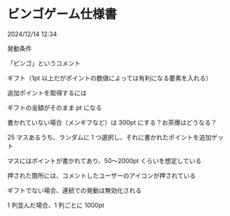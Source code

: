 # ビンゴゲーム仕様書

2024/12/14 12:34

発動条件

「ビンゴ」というコメント

ギフト（1pt 以上だがポイントの数値によっては有利になる要素を入れる）

追加ポイントを取得するには

ギフトの金額がそのまま pt になる

書かれていない場合（メンギフなど）は 300pt にする？お茶爆はどうなる？

25 マスあるうち、ランダムに 1 つ選択し、それに書かれたポイントを追加ゲット

マスにはポイントが書かれてあり、50〜2000pt くらいを想定している

押された箇所には、コメントしたユーザーのアイコンが押されている

ギフトでない場合、連続での発動は無効化される

1 列並んだ場合、1 列ごとに 1000pt